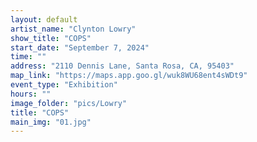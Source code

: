 ```yaml
---
layout: default
artist_name: "Clynton Lowry"
show_title: "COPS"
start_date: "September 7, 2024"
time: ""
address: "2110 Dennis Lane, Santa Rosa, CA, 95403"
map_link: "https://maps.app.goo.gl/wuk8WU68ent4sWDt9"
event_type: "Exhibition"
hours: ""
image_folder: "pics/Lowry"
title: "COPS"
main_img: "01.jpg"
---
```

